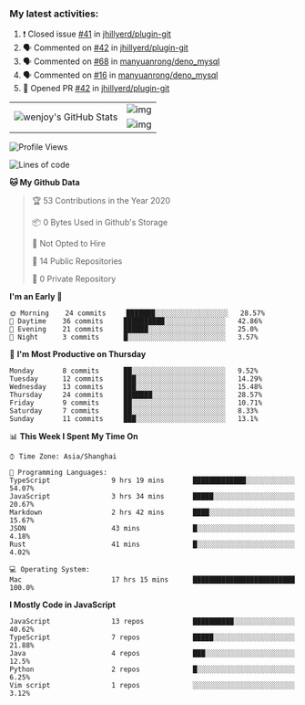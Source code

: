 ### My latest activities:

<!--START_SECTION:activity-->
1. ❗️ Closed issue [#41](https://github.com//jhillyerd/plugin-git/issues/41) in [jhillyerd/plugin-git](https://github.com//jhillyerd/plugin-git)
2. 🗣 Commented on [#42](https://github.com//jhillyerd/plugin-git/issues/42) in [jhillyerd/plugin-git](https://github.com//jhillyerd/plugin-git)
3. 🗣 Commented on [#68](https://github.com//manyuanrong/deno_mysql/issues/68) in [manyuanrong/deno_mysql](https://github.com//manyuanrong/deno_mysql)
4. 🗣 Commented on [#16](https://github.com//manyuanrong/deno_mysql/issues/16) in [manyuanrong/deno_mysql](https://github.com//manyuanrong/deno_mysql)
5. 💪 Opened PR [#42](https://github.com//jhillyerd/plugin-git/pull/42) in [jhillyerd/plugin-git](https://github.com//jhillyerd/plugin-git)
<!--END_SECTION:activity-->

<table>
  <tr style="padding: 20px;">
    <td rowspan="3">
      <img src="https://github-readme-stats.vercel.app/api?theme=cobalt&username=wenjoy&show_icons=true&count_private=true&line_height=35" alt="wenjoy's GitHub Stats" />
    </td>
    <td>
      <img align="middle" src="https://github-readme-stats.vercel.app/api/pin/?username=wenjoy&repo=deno_mysql&theme=gruvbox" alt="img" />
    </td>
  </tr>
  <tr>
    <td>
      <img align="middle" src="https://github-readme-stats.vercel.app/api/pin/?username=wenjoy&repo=plugin-git&theme=gruvbox" alt="img" />
    </td>
  </tr>
</table>

<!-- <a href="https://codestats.net/users/wenjoy">
  <img src='https://codestats-readme.wenjoy.cn/history-graph/wenjoy?width=850&height=300&timezone=08:00&history_days=21&max_languages=9&language_colors=["3e4053","f15854","5da5da","faa43a","60bd68","f17cb0","b2912f","decf3f","b276b2","808080"]' alt="wenjoy's Code::Stats history graph" />
</a> -->

<!--START_SECTION:waka-->
![Profile Views](http://img.shields.io/badge/Profile%20Views-184-blue)

![Lines of code](https://img.shields.io/badge/From%20Hello%20World%20I%27ve%20Written-7.7%20million%20lines%20of%20code-blue)

**🐱 My Github Data** 

> 🏆 53 Contributions in the Year 2020
 > 
> 📦 0 Bytes Used in Github's Storage 
 > 
> 🚫 Not Opted to Hire
 > 
> 📜 14 Public Repositories
 > 
> 🔑 0 Private Repository 
 > 
**I'm an Early 🐤** 

```text
🌞 Morning    24 commits     ███████░░░░░░░░░░░░░░░░░░   28.57% 
🌆 Daytime    36 commits     ██████████░░░░░░░░░░░░░░░   42.86% 
🌃 Evening    21 commits     ██████░░░░░░░░░░░░░░░░░░░   25.0% 
🌙 Night      3 commits      █░░░░░░░░░░░░░░░░░░░░░░░░   3.57%

```
📅 **I'm Most Productive on Thursday** 

```text
Monday       8 commits      ██░░░░░░░░░░░░░░░░░░░░░░░   9.52% 
Tuesday      12 commits     ███░░░░░░░░░░░░░░░░░░░░░░   14.29% 
Wednesday    13 commits     ███░░░░░░░░░░░░░░░░░░░░░░   15.48% 
Thursday     24 commits     ███████░░░░░░░░░░░░░░░░░░   28.57% 
Friday       9 commits      ██░░░░░░░░░░░░░░░░░░░░░░░   10.71% 
Saturday     7 commits      ██░░░░░░░░░░░░░░░░░░░░░░░   8.33% 
Sunday       11 commits     ███░░░░░░░░░░░░░░░░░░░░░░   13.1%

```


📊 **This Week I Spent My Time On** 

```text
⌚︎ Time Zone: Asia/Shanghai

💬 Programming Languages: 
TypeScript               9 hrs 19 mins       █████████████░░░░░░░░░░░░   54.07% 
JavaScript               3 hrs 34 mins       █████░░░░░░░░░░░░░░░░░░░░   20.67% 
Markdown                 2 hrs 42 mins       ████░░░░░░░░░░░░░░░░░░░░░   15.67% 
JSON                     43 mins             █░░░░░░░░░░░░░░░░░░░░░░░░   4.18% 
Rust                     41 mins             █░░░░░░░░░░░░░░░░░░░░░░░░   4.02%

💻 Operating System: 
Mac                      17 hrs 15 mins      █████████████████████████   100.0%

```

**I Mostly Code in JavaScript** 

```text
JavaScript               13 repos            ██████████░░░░░░░░░░░░░░░   40.62% 
TypeScript               7 repos             █████░░░░░░░░░░░░░░░░░░░░   21.88% 
Java                     4 repos             ███░░░░░░░░░░░░░░░░░░░░░░   12.5% 
Python                   2 repos             █░░░░░░░░░░░░░░░░░░░░░░░░   6.25% 
Vim script               1 repos             ░░░░░░░░░░░░░░░░░░░░░░░░░   3.12%

```



<!--END_SECTION:waka-->
